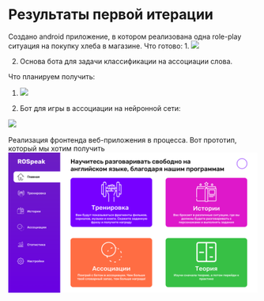 # Результаты первой итерации
Создано android приложение, в котором реализована одна role-play ситуация на покупку хлеба в магазине.
Что готово:
1.
![](https://github.com/OvchinnikovNV/speak-english/blob/main/rsc/app.gif)

2. Основа бота для задачи классификации на ассоциации слова.

Что планируем получить:
1. ![](https://github.com/OvchinnikovNV/speak-english/blob/main/rsc/Story1.gif)

2. Бот для игры в ассоциации на нейронной сети:

![](https://github.com/OvchinnikovNV/speak-english/blob/main/rsc/Associat.gif)

Реализация фронтенда веб-приложения в процесса. Вот прототип, который мы хотим получить
![](https://github.com/OvchinnikovNV/speak-english/blob/main/rsc/startPage.png)

